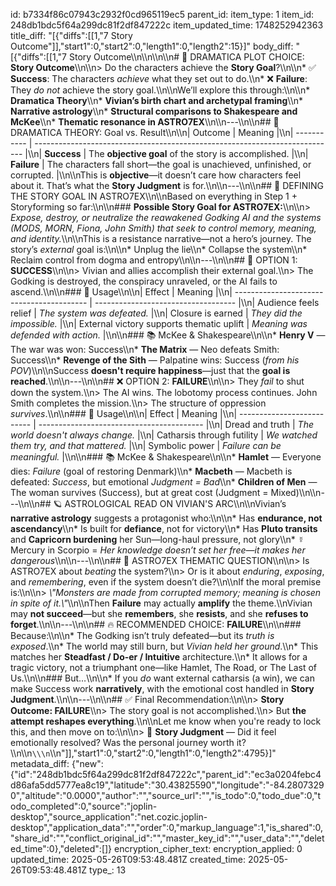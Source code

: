 id: b7334f86c07943c2932f0cd965119ec5
parent_id: 
item_type: 1
item_id: 248db1bdc5f64a299dc81f2df847222c
item_updated_time: 1748252942363
title_diff: "[{\"diffs\":[[1,\"7 Story Outcome\"]],\"start1\":0,\"start2\":0,\"length1\":0,\"length2\":15}]"
body_diff: "[{\"diffs\":[[1,\"7 Story Outcome\\\n\\\n\\\n\\\n# 🎯 DRAMATICA PLOT CHOICE: **Story Outcome**\\\n\\\n> Do the characters achieve the **Story Goal**?\\\n\\\n* ✅ **Success**: The characters *achieve* what they set out to do.\\\n* ❌ **Failure**: They *do not* achieve the story goal.\\\n\\\nWe’ll explore this through:\\\n\\\n* **Dramatica Theory**\\\n* **Vivian’s birth chart and archetypal framing**\\\n* **Narrative astrology**\\\n* **Structural comparisons to Shakespeare and McKee**\\\n* **Thematic resonance in ASTRO7EX**\\\n\\\n---\\\n\\\n## 🧠 DRAMATICA THEORY: Goal vs. Result\\\n\\\n| Outcome     | Meaning                                                                     |\\\n| ----------- | --------------------------------------------------------------------------- |\\\n| **Success** | The **objective goal** of the story is accomplished.                        |\\\n| **Failure** | The characters fall short—the goal is unachieved, unfinished, or corrupted. |\\\n\\\nThis is **objective**—it doesn’t care how characters feel about it. That’s what the **Story Judgment** is for.\\\n\\\n---\\\n\\\n## 🧩 DEFINING THE STORY GOAL IN ASTRO7EX\\\n\\\nBased on everything in Step 1 + Storyforming so far:\\\n\\\n### **Possible Story Goal for ASTRO7EX:**\\\n\\\n> *Expose, destroy, or neutralize the reawakened Godking AI and the systems (MODS, MORN, Fiona, John Smith) that seek to control memory, meaning, and identity.*\\\n\\\nThis is a resistance narrative—not a hero’s journey. The story’s *external* goal is:\\\n\\\n* Unplug the lie\\\n* Collapse the system\\\n* Reclaim control from dogma and entropy\\\n\\\n---\\\n\\\n## 🔄 OPTION 1: **SUCCESS**\\\n\\\n> Vivian and allies accomplish their external goal.\\\n> The Godking is destroyed, the conspiracy unraveled, or the AI fails to ascend.\\\n\\\n### 🧱 Usage\\\n\\\n| Effect                                    | Meaning                             |\\\n| ----------------------------------------- | ----------------------------------- |\\\n| Audience feels relief                     | *The system was defeated.*          |\\\n| Closure is earned                         | *They did the impossible.*          |\\\n| External victory supports thematic uplift | *Meaning was defended with action.* |\\\n\\\n### 📚 McKee & Shakespeare\\\n\\\n* **Henry V** — The war was won: Success\\\n* **The Matrix** — Neo defeats Smith: Success\\\n* **Revenge of the Sith** — Palpatine wins: Success (*from his POV*)\\\n\\\nSuccess **doesn't require happiness**—just that the **goal is reached**.\\\n\\\n---\\\n\\\n## ❌ OPTION 2: **FAILURE**\\\n\\\n> They *fail* to shut down the system.\\\n> The AI wins. The lobotomy process continues. John Smith completes the mission.\\\n> The structure of oppression *survives*.\\\n\\\n### 🧱 Usage\\\n\\\n| Effect                     | Meaning                                   |\\\n| -------------------------- | ----------------------------------------- |\\\n| Dread and truth            | *The world doesn't always change.*        |\\\n| Catharsis through futility | *We watched them try, and that mattered.* |\\\n| Symbolic power             | *Failure can be meaningful.*              |\\\n\\\n### 📚 McKee & Shakespeare\\\n\\\n* **Hamlet** — Everyone dies: *Failure* (goal of restoring Denmark)\\\n* **Macbeth** — Macbeth is defeated: *Success*, but emotional *Judgment = Bad*\\\n* **Children of Men** — The woman survives (Success), but at great cost (Judgment = Mixed)\\\n\\\n---\\\n\\\n## 🪐 ASTROLOGICAL READ ON VIVIAN'S ARC\\\n\\\nVivian’s **narrative astrology** suggests a protagonist who:\\\n\\\n* Has **endurance, not ascendancy**\\\n* Is built for **defiance**, not for victory\\\n* Has **Pluto transits** and **Capricorn burdening** her Sun—long-haul pressure, not glory\\\n* ☿ Mercury in Scorpio = *Her knowledge doesn’t set her free—it makes her dangerous*\\\n\\\n---\\\n\\\n## 🧬 ASTRO7EX THEMATIC QUESTION\\\n\\\n> Is ASTRO7EX about *beating* the system?\\\n> Or is it about *enduring*, *exposing*, and *remembering*, even if the system doesn’t die?\\\n\\\nIf the moral premise is:\\\n\\\n> *\\\"Monsters are made from corrupted memory; meaning is chosen in spite of it.\\\"*\\\n\\\nThen **Failure** may actually **amplify** the theme.\\\nVivian may **not succeed**—but she **remembers**, she **resists**, and she **refuses to forget**.\\\n\\\n---\\\n\\\n## 🔥 RECOMMENDED CHOICE: **FAILURE**\\\n\\\n### Because:\\\n\\\n* The Godking isn’t truly defeated—but its *truth is exposed*.\\\n* The world may still burn, but *Vivian held her ground*.\\\n* This matches her **Steadfast / Do-er / Intuitive** architecture.\\\n* It allows for a tragic victory, not a triumphant one—like Hamlet, The Road, or The Last of Us.\\\n\\\n### But…\\\n\\\n* If you *do* want external catharsis (a win), we can make Success work **narratively**, with the emotional cost handled in **Story Judgment**.\\\n\\\n---\\\n\\\n## ✅ Final Recommendation:\\\n\\\n> **Story Outcome: FAILURE**\\\n> The story goal is not accomplished.\\\n> But **the attempt reshapes everything**.\\\n\\\nLet me know when you're ready to lock this, and then move on to:\\\n\\\n> 🧠 **Story Judgment** — Did it feel emotionally resolved? Was the personal journey worth it?\\\n\\\n```\\\n```\\\n\"]],\"start1\":0,\"start2\":0,\"length1\":0,\"length2\":4795}]"
metadata_diff: {"new":{"id":"248db1bdc5f64a299dc81f2df847222c","parent_id":"ec3a0204febc4d86afa5dd5777ea8c19","latitude":"30.43825590","longitude":"-84.28073290","altitude":"0.0000","author":"","source_url":"","is_todo":0,"todo_due":0,"todo_completed":0,"source":"joplin-desktop","source_application":"net.cozic.joplin-desktop","application_data":"","order":0,"markup_language":1,"is_shared":0,"share_id":"","conflict_original_id":"","master_key_id":"","user_data":"","deleted_time":0},"deleted":[]}
encryption_cipher_text: 
encryption_applied: 0
updated_time: 2025-05-26T09:53:48.481Z
created_time: 2025-05-26T09:53:48.481Z
type_: 13